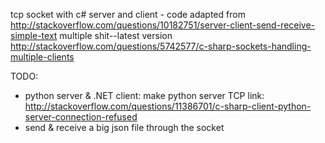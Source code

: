 tcp socket with c# server and client - code adapted from http://stackoverflow.com/questions/10182751/server-client-send-receive-simple-text
multiple shit--latest version http://stackoverflow.com/questions/5742577/c-sharp-sockets-handling-multiple-clients

TODO:
- python server & .NET client: make python server TCP
  link: http://stackoverflow.com/questions/11386701/c-sharp-client-python-server-connection-refused
- send & receive a big json file through the socket

